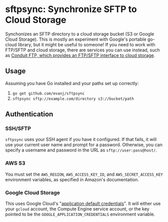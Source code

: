 # sftpsync: Synchronize SFTP to Cloud Storage

Synchonizes an SFTP directory to a cloud storage bucket (S3 or Google Cloud Storage). This is mostly an experiment with Google's portable go-cloud library, but it might be useful to someone! If you need to work with FTP/SFTP and cloud storage, there are services you can use instead, such as [Conduit FTP, which provides an FTP/SFTP interface to cloud storage](https://www.conduitftp.com/).

## Usage

Assuming you have Go installed and your paths set up correctly:

1. `go get github.com/evanj/sftpsync`
2. `sftpsync sftp://example.com/directory s3://bucket/path`


## Authentication

### SSH/SFTP

`sftpsync` uses your SSH agent if you have it configured. If that fails, it will use your current user name and prompt for a password. Otherwise, you can specify a username and password in the URL as `sftp://user:pass@host/`.

### AWS S3

You must set the `AWS_REGION`, `AWS_ACCESS_KEY_ID`, and `AWS_SECRET_ACCESS_KEY` environment variables, as specified in Amazon's documentation.

### Google Cloud Storage

This uses Google Cloud's "[application default credentials](https://cloud.google.com/docs/authentication/production)". It will either use your `gcloud` account, the Compute Engine service account, or the key pointed to be the `GOOGLE_APPLICATION_CREDENTIALS` environment variable.

